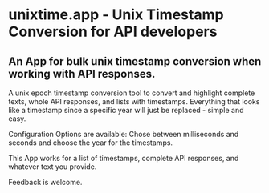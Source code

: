 # unixtime.app - Unix Timestamp Conversion for API developers

## An App for bulk unix timestamp conversion when working with API responses.

A unix epoch timestamp conversion tool to convert and highlight complete texts, whole API responses, and lists with timestamps. Everything that looks like a timestamp since a specific year will just be replaced - simple and easy.

Configuration Options are available: Chose between milliseconds and seconds and choose the year for the timestamps.

This App works for a list of timestamps, complete API responses, and whatever text you provide.

Feedback is welcome.
